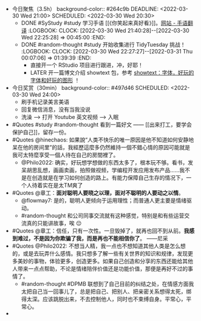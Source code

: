 - 今日聚焦（3.5h）
  background-color:: #264c9b
  DEADLINE: <2022-03-30 Wed 21:00>
  SCHEDULED: <2022-03-30 Wed 20:30>
	- DONE #SyStudy #study 学习手语 [[《你笑起来真好看》]]。[网站 - 手语翻译](https://shouyu.bmcx.com/)
	  :LOGBOOK:
	  CLOCK: [2022-03-30 Wed 21:40:28]--[2022-03-30 Wed 22:25:28] =>  00:45:00
	  :END:
	- DONE #random-thought #study 开始收集进行 TidyTuesday 挑战！
	  :LOGBOOK:
	  CLOCK: [2022-03-30 Wed 22:27:27]--[2022-03-31 Thu 00:07:06] =>  01:39:39
	  :END:
		- 直接开一个 RStudio 项目进行跟进，冲，好耶！
		- LATER 开一篇博文介绍 showtext 包，参考 [showtext：字体，好玩的字体和好玩的图形](https://cosx.org/2014/01/showtext-interesting-fonts-and-graphs/ ) ！
- 今日奖赏（30min）
  background-color:: #497d46
  SCHEDULED: <2022-03-30 Wed 24:00>
	- 刷手机记录美言美语
	- 回复微信消息，没有当我没说
	- 洗澡 --> 打开 Youtube 英文视频 --> 入眠
- #Quotes #study #random-thought 看到一篇好文 —— [[出来打工，要学会保护自己]]，留存一份。
- #Quotes @hinechaos: 如果說“人类不快乐的唯一原因是他不知道如何安静地呆在他的房间里”的話，我經歷這麼多仍然維持一個不錯心情的原因可能就是我可太特麼享受一個人待在自己的房間裡了。
	- @Philo2022: 确实，好玩想学想做的东西太多了，根本玩不够。看书，发呆胡思乱想，画画卖画，拍照做视频，学编程开发应用发布产品……我不是在创造就是在学习如何创造的路上。有能力保障自己生存的情况下，一个人待着实在是太TM爽了
- #Quotes @章工：**面对聪明人要晓之以理，面对不聪明的人要动之以情**。
	- @flowmay7: 是的，聪明人更倾向于运用理性；而普通人更主要是情绪驱动。
	- #random-thought 和公司同事交流就有这种感觉，特别是和有些运营交流真的只能讲故事，唉 😔
- #Quotes @章工：信任，只有一次性。一旦毁掉了，就再也回不到从前。**我感到难过，不是因为你欺骗了我，而是再也不能相信你了**。 ——尼采
- #Quotes @Philo2022: 不想当人精，我一点也不想知道其他人类是怎么想的，或是去玩弄什么感情。我只想多了解一些有关世界的知识和规律，发现更多美妙的事物，体验更多，创造更多。如果自己创造和分享的东西还能给其他人带来一点点帮助，不论是情绪陪伴价值还是功能价值，那便是再好不过的事情了。
	- #random-thought #DPMB 联想到了自己目前的纠结之处，在情感方面我太把自己当一回事儿了，总是把自己、把别人、把亲密关系想得太死，绑得太深。应该跳脱出来，不去控制他人，同时也不束缚自身。平常心，平常心。
-